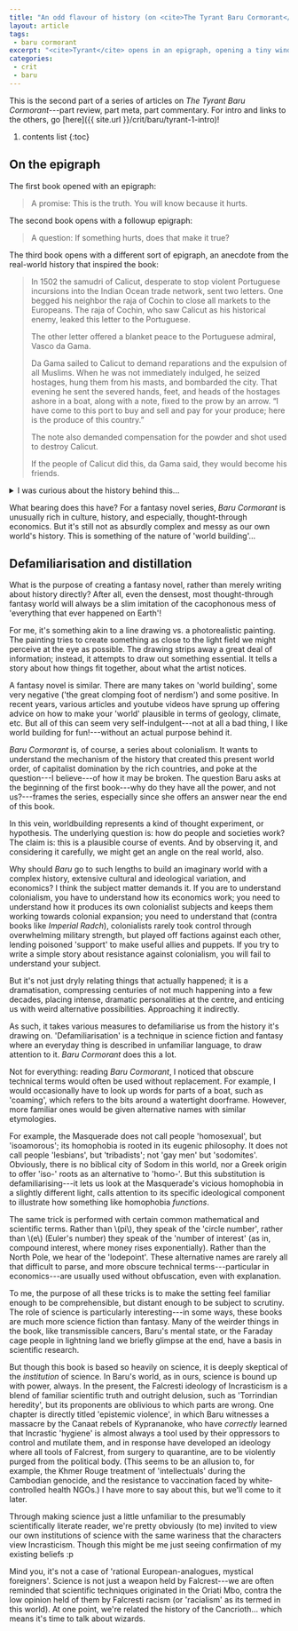 ```yaml
---
title: "An odd flavour of history (on <cite>The Tyrant Baru Cormorant</cite>, part 2)"
layout: article
tags:
 - baru cormorant
excerpt: "<cite>Tyrant</cite> opens in an epigraph, opening a tiny window into the ugly, messy history that inspired it. The history of just one small region of our planet is overwhelming. So why bother making up a fantasy one, which will always be smaller? Perhaps for the sake of <dfn>defamiliarisation</dfn>…"
categories:
 - crit
 - baru
---
```

This is the second part of a series of articles on <cite>The Tyrant Baru Cormorant</cite>---part review, part meta, part commentary. For intro and links to the others, go [here]({{ site.url }}/crit/baru/tyrant-1-intro)!

1. contents list
{:toc}

## On the epigraph

The first book opened with an epigraph:

> A promise: This is the truth. You will know because it hurts.

The second book opens with a followup epigraph:

> A question: If something hurts, does that make it true?

The third book opens with a different sort of epigraph, an anecdote from the real-world history that inspired the book:

> In 1502 the samudri of Calicut, desperate to stop violent Portuguese incursions into the Indian Ocean trade network, sent two letters. One begged his neighbor the raja of Cochin to close all markets to the Europeans. The raja of Cochin, who saw Calicut as his historical enemy, leaked this letter to the Portuguese.
>
> The other letter offered a blanket peace to the Portuguese admiral, Vasco da Gama.
>
> Da Gama sailed to Calicut to demand reparations and the expulsion of all Muslims. When he was not immediately indulged, he seized hostages, hung them from his masts, and bombarded the city. That evening he sent the severed hands, feet, and heads of the hostages ashore in a boat, along with a note, fixed to the prow by an arrow. “I have come to this port to buy and sell and pay for your produce; here is the produce of this country.”
>
> The note also demanded compensation for the powder and shot used to destroy Calicut.
>
> If the people of Calicut did this, da Gama said, they would become his friends.

<details markdown="1">
<summary>I was curious about the history behind this...</summary>

Calicut is officially called Kozhikode, and it's a city on the southwest coast of India, at the time the capital of the state of Kerala. The 'samudri' named here are better known by the terms [Samoothiri or Zamorin](https://en.wikipedia.org/wiki/Zamorin_of_Calicut), and they were the long-term ruling dynasty of the city. Many of their individual names have not been recorded, so it is not known which specific Samoothiri leader confronted da Gama and his Fourth Armada, though it is apparently estimated to be the 85th. Kozhikode was at the time a rich city, benefiting from the ludicrously profitable spice trade around the Indian Ocean. The Portugese wanted a slice of the pie: a full cargo of spices would easily fund an expedition and then some. And longer term, they wanted to take over the trade entirely.

And da Gama's beef with Muslims? That related to the *Second* Portugese Armada. Portugese traders visiting Kozhikode attacked an Arab ship, believing the Arabs were colluding to shut them out of the spice market. Furious, the Arab traders rioted and killed most of the Portugese; the Portugese blamed the Samoothiri for not doing anything, and started burning Arab ships and bombarding the city. da Gama's Fourth Armada was explicitly set out to teach the Samoothiri a lesson.

As an aside in this aside, in order to reach India, Portugese ships had to sail all the way around the coast of Africa. The Second Armada somehow accidentally ended up visiting the region we now call Brazil, setting the stage for future Portugese colonialism in South America. But let's return to da Gama.

You can read more about da Gama's attack on Kozhikode [here](https://en.wikipedia.org/wiki/4th_Portuguese_India_Armada_(Gama,_1502)#Bombardment_of_Calicut). Prior to his attacks on the Samoothiri, da Gama had been sailing down the coast of India (not at that point a unified country). His 'factors' (essentially trade-related ambassadors) negotiated fixed-price treaties, and established a system of [<i>cartaz</i>](https://en.wikipedia.org/wiki/Cartaz) licenses which merchants had to have to show that they were paying Portugese taxes.

He also, in an act of particularly astonishing brutality even by the standards of the time (as many chroniclers noted), attacked a Muslim pilgrim ship, looting its cargo and then sealing the passengers in the hold while he burned and sank the ship, and sending his sailors to spear any survivors. The number of people on board is estimated at 200-300.

Then, we get to the anecdote above. It's pretty much as described. Part of what was at contention was compensation for the riot in 1500. da Gama demanded nothing short of full compensation for the loss of the Portugese factory (not as in a manufacturing plant, but as in a place where factors work), and refused to acknowledge the Samoothiri's points about how much da Gama had already taken from Kozhikode.

As for what happened next, the 85th Samoothiri refused da Gama's ultimatums. da Gama continued his bombardment, levelling the poorer districts, but left a blockade rather than land troops to completely sack the city. He hoped that the Samoothiri would eventually come to terms. This attack completely froze trade on the Indian Ocean for a period, and da Gama sailed around for another few months, negotiating another fixed-price treaty in Cochin.

However, da Gama was not ultimately successful in crushing the Samoothiri, who was able to recruit privateers through da Gama's blockade to attempt a naval defense of the city. da Gama defeated the Samoothiri's fleet decisively, but the incident left him afraid the Samoothiri would continue to resist, perhaps even allying with other European powers. He returned to Portugal to declare it would take more force to crush the Samoothiri and maintain Portugal's holdings in Indiia.

The Samoothiri, meanwhile, sent an army over land to Cochin to demand their Portugese factors, and ultimately burned Cochin down, but was forced to leave the city when the Fifth Armada showed up. Kozhikode would continue to battle the Portugese for the next century; there was briefly a Portugese fort but the Samoothiri burned it down. But the city would not escape colonialism altogether: more than two hundred years later, Kozhikode would be conquered by Hyder Ali from Mysore, an ally of the British East India Company. After some time in exile, the Samoothiri would eventually return to Kozhikode as pensioners dependent on the East India Company for their income, but this ended after India became independent. They're still around today, managing certain Hindu temples, and trying to get the Indian government to start paying them again.
</details>

What bearing does this have? For a fantasy novel series, <cite>Baru Cormorant</cite> is unusually rich in culture, history, and especially, thought-through economics. But it's still not as absurdly complex and messy as our own world's history. This is something of the nature of 'world building'...

## Defamiliarisation and distillation

What is the purpose of creating a fantasy novel, rather than merely writing about history directly? After all, even the densest, most thought-through fantasy world will always be a slim imitation of the cacophonous mess of 'everything that ever happened on Earth'!

For me, it's something akin to a line drawing vs. a photorealistic painting. The painting tries to create something as close to the light field we might perceive at the eye as possible. The drawing strips away a great deal of information; instead, it attempts to draw out something essential. It tells a story about how things fit together, about what the artist notices.

A fantasy novel is similar. There are many takes on 'world building', some very negative ('the great clomping foot of nerdism') and some positive. In recent years, various articles and youtube videos have sprung up offering advice on how to make your 'world' plausible in terms of geology, climate, etc. But all of this can seem very self-indulgent---not at all a bad thing, I like world building for fun!---without an actual purpose behind it.

<cite>Baru Cormorant</cite> is, of course, a series about colonialism. It wants to understand the mechanism of the history that created this present world order, of capitalist domination by the rich countries, and poke at the question---I believe---of how it may be broken. The question Baru asks at the beginning of the first book---why do they have all the power, and not us?---frames the series, especially since she offers an answer near the end of this book.

In this vein, worldbuilding represents a kind of thought experiment, or hypothesis. The underlying question is: how do people and societies work? The claim is: this is a plausible course of events. And by observing it, and considering it carefully, we might get an angle on the real world, also.

Why should <cite>Baru</cite> go to such lengths to build an imaginary world with a complex history, extensive cultural and ideological variation, and economics? I think the subject matter demands it. If you are to understand colonialism, you have to understand how its economics work; you need to understand how it produces its own colonialist subjects and keeps them working towards colonial expansion; you need to understand that (contra books like <cite>Imperial Radch</cite>), colonialists rarely took control through overwhelming military strength, but played off factions against each other, lending poisoned 'support' to make useful allies and puppets. If you try to write a simple story about resistance against colonialism, you will fail to understand your subject.

But it's not just dryly relating things that actually happened; it is a dramatisation, compressing centuries of not much happening into a few decades, placing intense, dramatic personalities at the centre, and enticing us with weird alternative possibilities. Approaching it indirectly.

As such, it takes various measures to defamiliarise us from the history it's drawing on. 'Defamiliarisation' is a technique in science fiction and fantasy where an everyday thing is described in unfamiliar language, to draw attention to it. <cite>Baru Cormorant</cite> does this a lot.

Not for everything: reading <cite>Baru Cormorant</cite>, I noticed that obscure technical terms would often be used without replacement. For example, I would occasionally have to look up words for parts of a boat, such as 'coaming', which refers to the bits around a watertight doorframe. However, more familiar ones would be given alternative names with similar etymologies.

For example, the Masquerade does not call people 'homosexual', but 'isoamorous'; its homophobia is rooted in its eugenic philosophy. It does not call people 'lesbians', but 'tribadists'; not 'gay men' but 'sodomites'. Obviously, there is no biblical city of Sodom in this world, nor a Greek origin to offer 'iso-' roots as an alternative to 'homo-'. But this substitution is defamiliarising---it lets us look at the Masquerade's vicious homophobia in a slightly different light, calls attention to its specific ideological component to illustrate how something like homophobia *functions*.

The same trick is performed with certain common mathematical and scientific terms. Rather than \\(pi\\), they speak of the 'circle number', rather than \\(e\\) (Euler's number) they speak of the 'number of interest' (as in, compound interest, where money rises exponentially). Rather than the North Pole, we hear of the 'lodepoint'. These alternative names are rarely all that difficult to parse, and more obscure technical terms---particular in economics---are usually used without obfuscation, even with explanation.

To me, the purpose of all these tricks is to make the setting feel familiar enough to be comprehensible, but distant enough to be subject to scrutiny. The role of science is particularly interesting---in some ways, these books are much more science fiction than fantasy. Many of the weirder things in the book, like transmissible cancers, Baru's mental state, or the Faraday cage people in lightning land we briefly glimpse at the end, have a basis in scientific research.

But though this book is based so heavily on science, it is deeply skeptical of the *institution* of science. In Baru's world, as in ours, science is bound up with power, always. In the present, the Falcresti ideology of Incrasticism is a blend of familiar scientific truth and outright delusion, such as 'Torrindian heredity', but its proponents are oblivious to which parts are wrong. One chapter is directly titled 'epistemic violence', in which Baru witnesses a massacre by the Canaat rebels of Kyprananoke, who have *correctly* learned that Incrastic 'hygiene' is almost always a tool used by their oppressors to control and mutilate them, and in response have developed an ideology where all tools of Falcrest, from surgery to quarantine, are to be violently purged from the political body. (This seems to be an allusion to, for example, the Khmer Rouge treatment of 'intellectuals' during the Cambodian genocide, and the resistance to vaccination faced by white-controlled health NGOs.) I have more to say about this, but we'll come to it later.

Through making science just a little unfamiliar to the presumably scientifically literate reader, we're pretty obviously (to me) invited to view our own institutions of science with the same wariness that the characters view Incrasticism. Though this might be me just seeing confirmation of my existing beliefs :p

Mind you, it's not a case of 'rational European-analogues, mystical foreigners'. Science is not just a weapon held by Falcrest---we are often reminded that scientific techniques originated in the Oriati Mbo, contra the low opinion held of them by Falcresti racism (or 'racialism' as its termed in this world). At one point, we're related the history of the Cancrioth... which means it's time to talk about wizards.